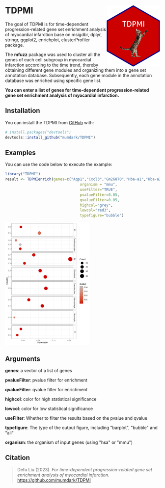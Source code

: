
# TDPMI <img src="man/lattice.png" align="right" height="200" />

 


The goal of TDPMI is for time-dependent progression-related gene set enrichment analysis of myocardial infarction base on msigdbr, dplyr, stringr, ggplot2, enrichplot, clusterProfiler package. 

The **mfuzz** package was used to cluster all the genes of each cell subgroup in myocardial infarction according to the time trend, thereby obtaining different gene modules and organizing them into a gene set annotation database. Subsequently, each gene module in the annotation database was enriched using specific gene list.

**You can enter a list of genes for time-dependent progression-related gene set enrichment analysis of myocardial infarction.**


## Installation

You can install the TDPMI from [GitHub](https://github.com/) with:

``` r
# install.packages("devtools")
devtools::install_github("mumdark/TDPMI")
```

## Examples

You can use the code below to execute the example:

``` r
library("TDPMI")
result <- TDPMIenrich(genes=c("Aqp1","Cxcl3","Gm26870","Hba-a1","Hba-a2","Hbb-bs","Hbb-bt","Mb","mt-Atp6","mt-Atp8","mt-Co1","mt-Co2"),
                                  organism = "mmu",
                                  useFilter="TRUE",
                                  pvalueFilter=0.05,
                                  qvalueFilter=0.05,
                                  highcol="grey",
                                  lowcol="red3",
                                  typefigure="bubble")
```

<img src="https://github.com/mumdark/TDPMI/blob/main/man/Rplot.png#pic_center" height="400" ></img>

## Arguments

**genes**: a vector of a list of genes

**pvalueFilter**: pvalue filter for enrichment

**qvalueFilter**: qvalue filter for enrichment

**highcol**: color for high statistical significance

**lowcol**: color for low statistical significance

**useFilter**: Whether to filter the results based on the pvalue and qvalue

**typefigure**: The type of the output figure, including "barplot", "bubble" and "all"

**organism**: the organism of input genes (using "hsa" or "mmu")

## Citation

> Defu Liu (2023). *For time-dependent progression-related gene set enrichment analysis of myocardial infarction.*  https://github.com/mumdark/TDPMI

